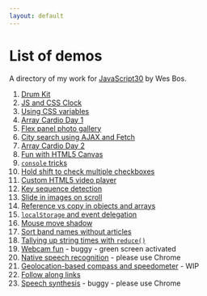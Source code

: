 ```yaml
---
layout: default
---
```


# List of demos

A directory of my work for [JavaScript30](https://javascript30.com/) by Wes Bos.

1. [Drum Kit](/js30/01-drum-kit/)
2. [JS and CSS Clock](/js30/02-js-css-clock/)
3. [Using CSS variables](/js30/03-css-variables/)
4. [Array Cardio Day 1](/js30/04-array-cardio-1/)
5. [Flex panel photo gallery](/js30/05-flex-panel-gallery/)
6. [City search using AJAX and Fetch](/js30/06-type-ahead/)
7. [Array Cardio Day 2](/js30/07-array-cardio-2/)
8. [Fun with HTML5 Canvas](/js30/08-html5-canvas/)
9. [`console` tricks](/js30/09-console-tricks/)
10. [Hold shift to check multiple checkboxes](/js30/10-hold-shift-and-check/)
11. [Custom HTML5 video player](/js30/11-html5-video-player/)
12. [Key sequence detection](/js30/12-key-sequence-detection/)
13. [Slide in images on scroll](/js30/13-slide-in-on-scroll/)
14. [Reference vs copy in objects and arrays](/js30/14-reference-vs-copy/)
15. [`localStorage` and event delegation](/js30/15-localstorage/)
16. [Mouse move shadow](/js30/16-mouse-move-shadow/)
17. [Sort band names without articles](/js30/17-sort-without-articles/)
18. [Tallying up string times with `reduce()`](/js30/18-adding-with-reduce/)
19. [Webcam fun](/js30/19-webcam-fun/) - buggy - green screen activated
20. [Native speech recognition](/js30/20-speech-detection/) - please use Chrome
21. [Geolocation-based compass and speedometer](/js30/21-geolocation/) - WIP
22. [Follow along links](/js30/22-follow-along-links/)
23. [Speech synthesis](/js30/23-speech-synthesis/) - buggy - please use Chrome
